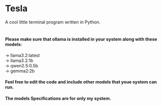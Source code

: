 # Tesla
A cool little terminal program written in Python.
#
<h4>Please make sure that ollama is installed in your system along with these models:</h4>
-> llama3.2:latest
<br>
-> llama3.2:1b
<br>
-> qwen2.5:0.5b
<br>
-> gemma2:2b

<h4>Feel free to edit the code and include other models that youe system can run.</h4><h4>The models Specifications are for only my system.</h4>

# 
